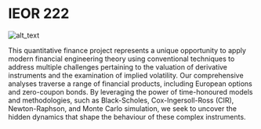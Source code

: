 # IEOR 222

![_alt_text_](https://img.shields.io/badge/Jupyter-6.0-F37626?style=for-the-badge&logo=Jupyter)

This quantitative finance project represents a unique opportunity to apply modern financial engineering theory using conventional techniques to address multiple challenges pertaining to the valuation of derivative instruments and the examination of implied volatility. Our comprehensive analyses traverse a range of financial products, including European options and zero-coupon bonds. By leveraging the power of time-honoured models and methodologies, such as Black-Scholes, Cox-Ingersoll-Ross (CIR), Newton-Raphson, and Monte Carlo simulation, we seek to uncover the hidden dynamics that shape the behaviour of these complex instruments.
